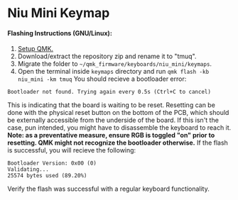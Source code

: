 # Niu Mini Keymap
#### Flashing Instructions (GNU/Linux):
1. [Setup QMK.](https://docs.qmk.fm/#/newbs_getting_started)
2. Download/extract the repository zip and rename it to "tmuq".
3. Migrate the folder to `~/qmk_firmware/keyboards/niu_mini/keymaps`. 
4. Open the terminal inside `keymaps` directory and run `qmk flash -kb niu_mini -km tmuq`
You should recieve a bootloader error:
```
Bootloader not found. Trying again every 0.5s (Ctrl+C to cancel)
```
This is indicating that the board is waiting to be reset. Resetting can be done with the physical reset button on the bottom of the PCB, which should be externally accessible from the underside of the board. If this isn't the case, pun intended, you might have to disassemble the keyboard to reach it. **Note: as a preventative measure, ensure RGB is toggled "on" prior to resetting. QMK might not recognize the bootloader otherwise.**
If the flash is successful, you will recieve the following:
```
Bootloader Version: 0x00 (0)
Validating...
25574 bytes used (89.20%)
```
Verify the flash was successful with a regular keyboard functionality.
